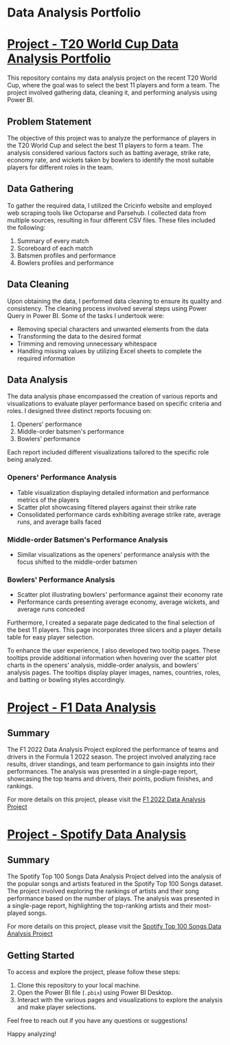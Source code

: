 # Data Analysis Portfolio
# [Project - T20 World Cup Data Analysis Portfolio](https://github.com/kameshrsk/Data-Analysis/tree/main/T20-Data-Analysis)

This repository contains my data analysis project on the recent T20 World Cup, where the goal was to select the best 11 players and form a team. The project involved gathering data, cleaning it, and performing analysis using Power BI.

## Problem Statement

The objective of this project was to analyze the performance of players in the T20 World Cup and select the best 11 players to form a team. The analysis considered various factors such as batting average, strike rate, economy rate, and wickets taken by bowlers to identify the most suitable players for different roles in the team.

## Data Gathering

To gather the required data, I utilized the Cricinfo website and employed web scraping tools like Octoparse and Parsehub. I collected data from multiple sources, resulting in four different CSV files. These files included the following:

1. Summary of every match
2. Scoreboard of each match
3. Batsmen profiles and performance
4. Bowlers profiles and performance

## Data Cleaning

Upon obtaining the data, I performed data cleaning to ensure its quality and consistency. The cleaning process involved several steps using Power Query in Power BI. Some of the tasks I undertook were:

- Removing special characters and unwanted elements from the data
- Transforming the data to the desired format
- Trimming and removing unnecessary whitespace
- Handling missing values by utilizing Excel sheets to complete the required information

## Data Analysis

The data analysis phase encompassed the creation of various reports and visualizations to evaluate player performance based on specific criteria and roles. I designed three distinct reports focusing on:

1. Openers' performance
2. Middle-order batsmen's performance
3. Bowlers' performance

Each report included different visualizations tailored to the specific role being analyzed.

### Openers' Performance Analysis

- Table visualization displaying detailed information and performance metrics of the players
- Scatter plot showcasing filtered players against their strike rate
- Consolidated performance cards exhibiting average strike rate, average runs, and average balls faced

### Middle-order Batsmen's Performance Analysis

- Similar visualizations as the openers' performance analysis with the focus shifted to the middle-order batsmen

### Bowlers' Performance Analysis

- Scatter plot illustrating bowlers' performance against their economy rate
- Performance cards presenting average economy, average wickets, and average runs conceded

Furthermore, I created a separate page dedicated to the final selection of the best 11 players. This page incorporates three slicers and a player details table for easy player selection.

To enhance the user experience, I also developed two tooltip pages. These tooltips provide additional information when hovering over the scatter plot charts in the openers' analysis, middle-order analysis, and bowlers' analysis pages. The tooltips display player images, names, countries, roles, and batting or bowling styles accordingly.


# [Project - F1 Data Analysis](https://github.com/kameshrsk/Data-Analysis/tree/main/F1-Data-Analysis)

## Summary

The F1 2022 Data Analysis Project explored the performance of teams and drivers in the Formula 1 2022 season. The project involved analyzing race results, driver standings, and team performance to gain insights into their performances. The analysis was presented in a single-page report, showcasing the top teams and drivers, their points, podium finishes, and rankings.

For more details on this project, please visit the [F1 2022 Data Analysis Project](https://github.com/kameshrsk/Data-Analysis/tree/main/F1-Data-Analysis)

# [Project -  Spotify Data Analysis](https://github.com/kameshrsk/Data-Analysis/tree/main/Spotify-Data-analysis)

## Summary

The Spotify Top 100 Songs Data Analysis Project delved into the analysis of the popular songs and artists featured in the Spotify Top 100 Songs dataset. The project involved exploring the rankings of artists and their song performance based on the number of plays. The analysis was presented in a single-page report, highlighting the top-ranking artists and their most-played songs.

For more details on this project, please visit the [Spotify Top 100 Songs Data Analysis Project](https://github.com/kameshrsk/Data-Analysis/tree/main/Spotify-Data-analysis)

## Getting Started

To access and explore the project, please follow these steps:

1. Clone this repository to your local machine.
2. Open the Power BI file (`.pbix`) using Power BI Desktop.
3. Interact with the various pages and visualizations to explore the analysis and make player selections.

Feel free to reach out if you have any questions or suggestions!

Happy analyzing!
